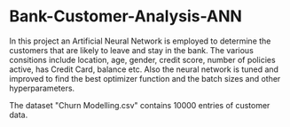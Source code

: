 # Bank-Customer-Analysis-ANN
In this project an Artificial Neural Network is employed to determine the customers that are likely to leave and stay in the bank.
The various consitions include location, age, gender, credit score, number of policies active, has Credit Card, balance etc.
Also the neural network is tuned and improved to find the best optimizer function and the batch sizes and other hyperparameters.

The dataset "Churn Modelling.csv" contains 10000 entries of customer data.
